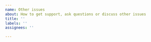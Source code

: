 ```yaml
---
name: Other issues
about: How to get support, ask questions or discuss other issues
title: ''
labels: ''
assignees: ''

---
```




